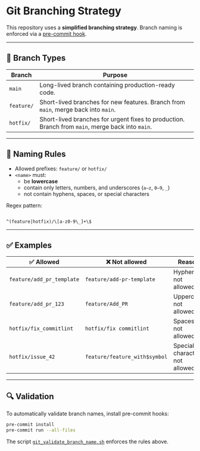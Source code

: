 # Git Branching Strategy

This repository uses a **simplified branching strategy**.
Branch naming is enforced via a [pre-commit hook](../src/sh/pre_commit_hooks/git_validate_branch_name.sh).

---

## 🌱 Branch Types

| Branch     | Purpose                                                                 |
|------------|-------------------------------------------------------------------------|
| `main`     | Long-lived branch containing production-ready code.                     |
| `feature/` | Short-lived branches for new features. Branch from `main`, merge back into `main`. |
| `hotfix/`  | Short-lived branches for urgent fixes to production. Branch from `main`, merge back into `main`. |

---

## 📝 Naming Rules

- Allowed prefixes: `feature/` or `hotfix/`
- `<name>` must:
  - be **lowercase**
  - contain only letters, numbers, and underscores (`a–z`, `0–9`, `_`)
  - not contain hyphens, spaces, or special characters

Regex pattern:
```

^(feature|hotfix)/\[a-z0-9\_]+\$

````

---

## ✅ Examples

| ✅ Allowed                 | ❌ Not allowed                    | Reason                        |
|----------------------------|----------------------------------|-------------------------------|
| `feature/add_pr_template`  | `feature/add-pr-template`        | Hyphen not allowed            |
| `feature/add_pr_123`       | `feature/Add_PR`                 | Uppercase not allowed         |
| `hotfix/fix_commitlint`    | `hotfix/fix commitlint`          | Spaces not allowed            |
| `hotfix/issue_42`          | `feature/feature_with$symbol`    | Special characters not allowed |

---

## 🔍 Validation

To automatically validate branch names, install pre-commit hooks:

```bash
pre-commit install
pre-commit run --all-files
```

The script [`git_validate_branch_name.sh`](../src/sh/pre_commit_hooks/git_validate_branch_name.sh) enforces the rules above.
